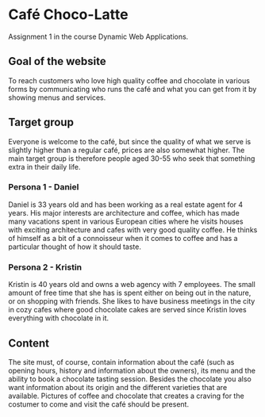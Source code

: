 # Café Choco-Latte
Assignment 1 in the course Dynamic Web Applications.

## Goal of the website
To reach customers who love high quality coffee and chocolate in various forms by
communicating who runs the café and what you can get from it by showing menus and
services.

## Target group
Everyone is welcome to the café, but since the quality of what we serve is slightly higher
than a regular café, prices are also somewhat higher. The main target group
is therefore people aged 30-55 who seek that something extra in their daily life.

### Persona 1 - Daniel
Daniel is 33 years old and has been working as a real estate agent for 4 years.
His major interests are architecture and coffee, which has made many
vacations spent in various European cities where he visits houses
with exciting architecture and cafes with very good quality coffee. He thinks of
himself as a bit of a connoisseur when it comes to coffee and has a particular thought
of how it should taste.

### Persona 2 - Kristin
Kristin is 40 years old and owns a web agency with 7 employees. The small amount of
free time that she has is spent either on being out in the nature, or on shopping
with friends. She likes to have business meetings in the city in cozy cafes where
good chocolate cakes are served since Kristin loves everything with chocolate in it.

## Content
The site must, of course, contain information about the café (such as opening hours, history and information about
the owners), its menu and the ability to book a chocolate tasting session. Besides the chocolate
you also want information about its origin and the different varieties that are available. Pictures
of coffee and chocolate that creates a craving for the costumer to come and visit the café should be present.
